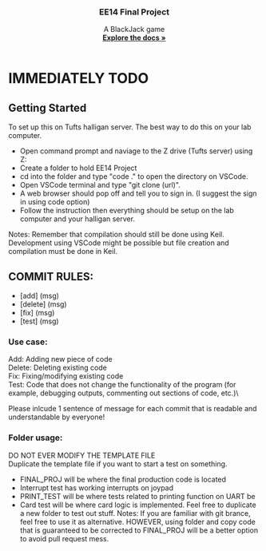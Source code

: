 
<h3 align="center">EE14 Final Project</h3>
  <p align="center">
    A BlackJack game
    <br />
    <a href="https://docs.google.com/document/d/1wWvgXe7Ve40gX6k7Nhl1zVf8bp4OxohAfwSJsb4MSrk/edit#"><strong>Explore the docs »</strong></a>
    <br />
    <br />
  </p>
</div>

# IMMEDIATELY TODO


## Getting Started

To set up this on Tufts halligan server. The best way to do this on your lab computer.

* Open command prompt and naviage to the Z drive (Tufts server) using Z:
* Create a folder to hold EE14 Project
* cd into the folder and type "code ." to open the directory on VSCode.
* Open VSCode terminal and type "git clone (url)".
* A web browser should pop off and tell you to sign in. (I suggest the sign in using code option)
* Follow the instruction then everything should be setup on the lab computer and your halligan server. 

Notes: Remember that compilation should still be done using Keil. Development using VSCode might be possible but file creation and compilation must be done in Keil.

## COMMIT RULES:
- [add] (msg)
- [delete] (msg)
- [fix] (msg)
- [test] (msg)

### Use case:
Add: Adding new piece of code\
Delete: Deleting existing code\
Fix: Fixing/modifying existing code\
Test: Code that does not change the functionality of the program (for example,
        debugging outputs, commenting out sections of code, etc.)\

Please inlcude 1 sentence of message for each commit that is readable and understandable by everyone!

### Folder usage:
DO NOT EVER MODIFY THE TEMPLATE FILE\
Duplicate the template file if you want to start a test on something.
* FINAL_PROJ will be where the final production code is located 
* Interrupt test has working interrupts on joypad
* PRINT_TEST will be where tests related to printing function on UART be 
* Card test will be where card logic is implemented.
Feel free to duplicate a new folder to test out stuff.
Notes: If you are familiar with git brance, feel free to use it as alternative. HOWEVER, using folder and copy code that is guaranteed to be corrected to FINAL_PROJ will be a better option to avoid pull request mess.
